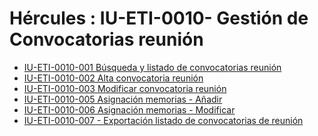 # Hércules : IU\-ETI\-0010\- Gestión de Convocatorias reunión



* [IU\-ETI\-0010\-001 Búsqueda y listado de convocatorias reunión](/hercules/sgi-sistema-de-gestion-de-investigacion/requisitos-y-analisis-funcional/analisis-funcional-sgi-hercules/eti-modulo-de-etica/eti-interfaz-de-usuario/iu-eti-0010-gestion-de-convocatorias-reunion/iu-eti-0010-001-busqueda-y-listado-de-convocatorias-reunion.md "/hercules/sgi-sistema-de-gestion-de-investigacion/requisitos-y-analisis-funcional/analisis-funcional-sgi-hercules/eti-modulo-de-etica/eti-interfaz-de-usuario/iu-eti-0010-gestion-de-convocatorias-reunion/iu-eti-0010-001-busqueda-y-listado-de-convocatorias-reunion.md")
* [IU\-ETI\-0010\-002 Alta convocatoria reunión](/hercules/sgi-sistema-de-gestion-de-investigacion/requisitos-y-analisis-funcional/analisis-funcional-sgi-hercules/eti-modulo-de-etica/eti-interfaz-de-usuario/iu-eti-0010-gestion-de-convocatorias-reunion/iu-eti-0010-002-alta-convocatoria-reunion.md "/hercules/sgi-sistema-de-gestion-de-investigacion/requisitos-y-analisis-funcional/analisis-funcional-sgi-hercules/eti-modulo-de-etica/eti-interfaz-de-usuario/iu-eti-0010-gestion-de-convocatorias-reunion/iu-eti-0010-002-alta-convocatoria-reunion.md")
* [IU\-ETI\-0010\-003 Modificar convocatoria reunión](/hercules/sgi-sistema-de-gestion-de-investigacion/requisitos-y-analisis-funcional/analisis-funcional-sgi-hercules/eti-modulo-de-etica/eti-interfaz-de-usuario/iu-eti-0010-gestion-de-convocatorias-reunion/iu-eti-0010-003-modificar-convocatoria-reunion.md "/hercules/sgi-sistema-de-gestion-de-investigacion/requisitos-y-analisis-funcional/analisis-funcional-sgi-hercules/eti-modulo-de-etica/eti-interfaz-de-usuario/iu-eti-0010-gestion-de-convocatorias-reunion/iu-eti-0010-003-modificar-convocatoria-reunion.md")
* [IU\-ETI\-0010\-005 Asignación memorias \- Añadir](/hercules/sgi-sistema-de-gestion-de-investigacion/requisitos-y-analisis-funcional/analisis-funcional-sgi-hercules/eti-modulo-de-etica/eti-interfaz-de-usuario/iu-eti-0010-gestion-de-convocatorias-reunion/iu-eti-0010-005-asignacion-memorias-anadir.md "/hercules/sgi-sistema-de-gestion-de-investigacion/requisitos-y-analisis-funcional/analisis-funcional-sgi-hercules/eti-modulo-de-etica/eti-interfaz-de-usuario/iu-eti-0010-gestion-de-convocatorias-reunion/iu-eti-0010-005-asignacion-memorias-anadir.md")
* [IU\-ETI\-0010\-006 Asignación memorias \- Modificar](/hercules/sgi-sistema-de-gestion-de-investigacion/requisitos-y-analisis-funcional/analisis-funcional-sgi-hercules/eti-modulo-de-etica/eti-interfaz-de-usuario/iu-eti-0010-gestion-de-convocatorias-reunion/iu-eti-0010-006-asignacion-memorias-modificar.md "/hercules/sgi-sistema-de-gestion-de-investigacion/requisitos-y-analisis-funcional/analisis-funcional-sgi-hercules/eti-modulo-de-etica/eti-interfaz-de-usuario/iu-eti-0010-gestion-de-convocatorias-reunion/iu-eti-0010-006-asignacion-memorias-modificar.md")
* [IU\-ETI\-0010\-007 \- Exportación listado de convocatorias de reunión](/hercules/sgi-sistema-de-gestion-de-investigacion/requisitos-y-analisis-funcional/analisis-funcional-sgi-hercules/eti-modulo-de-etica/eti-interfaz-de-usuario/iu-eti-0010-gestion-de-convocatorias-reunion/iu-eti-0010-007-exportacion-listado-de-convocatorias-de-reunion.md "/hercules/sgi-sistema-de-gestion-de-investigacion/requisitos-y-analisis-funcional/analisis-funcional-sgi-hercules/eti-modulo-de-etica/eti-interfaz-de-usuario/iu-eti-0010-gestion-de-convocatorias-reunion/iu-eti-0010-007-exportacion-listado-de-convocatorias-de-reunion.md")




